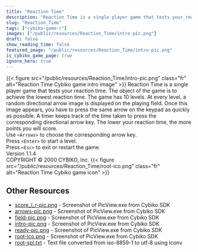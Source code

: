 ```yaml
---
title: "Reaction Time"
description: "Reaction Time is a single player game that tests your reaction time. The object of the game is to achieve the lowest reaction time. The game has 10 levels. At every level, a random directional arrow image is displayed on the playing field. Once this image appears, you have to pre..."
slug: "Reaction_Time"
tags: ["cybiko-game-r"]
images: ["/public/resources/Reaction_Time/intro-pic.png"]
draft: false
show_reading_time: false
featured_image: "/public/resources/Reaction_Time/intro-pic.png"
is_cybiko_game_page: true
ignore_hero: true
---
```

{{< figure src="/public/resources/Reaction_Time/intro-pic.png" class="fr" alt="Reaction Time Cybiko game intro image" >}}
Reaction Time is a single player game that tests your reaction time. The object of the game is to achieve the lowest reaction time. The game has 10 levels. At every level, a random directional arrow image is displayed on the playing field. Once this image appears, you have to press the same arrow on the keypad as quickly as possible. A timer keeps track of the time taken to press the corresponding directional arrow key. The lower your reaction time, the more points you will score. \
Use `<Arrows>`  to choose the corresponding arrow key. \
Press `<Enter>`  to start a level. \
Press `<Esc>`  to exit or restart the game. \
Version 1.1.4 \
COPYRIGHT © 2000 CYBIKO, Inc. {{< figure src="/public/resources/Reaction_Time/root-ico.png" class="fr" alt="Reaction Time Cybiko game icon" >}}

## Other Resources
* [score_l_r-pic.png](/public/resources/Reaction_Time/score_l_r-pic.png) - Screenshot of PicView.exe from Cybiko SDK
* [arrows-pic.png](/public/resources/Reaction_Time/arrows-pic.png) - Screenshot of PicView.exe from Cybiko SDK
* [field-pic.png](/public/resources/Reaction_Time/field-pic.png) - Screenshot of PicView.exe from Cybiko SDK
* [intro-pic.png](/public/resources/Reaction_Time/intro-pic.png) - Screenshot of PicView.exe from Cybiko SDK
* [ready-pic.png](/public/resources/Reaction_Time/ready-pic.png) - Screenshot of PicView.exe from Cybiko SDK
* [root-ico.png](/public/resources/Reaction_Time/root-ico.png) - Screenshot of PicView.exe from Cybiko SDK
* [root-spl.txt](/public/resources/Reaction_Time/root-spl.txt) - Text file converted from iso-8859-1 to utf-8 using iconv
